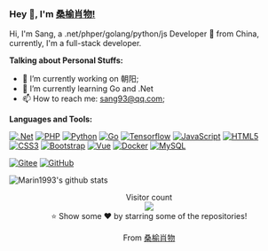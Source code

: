 ### Hey 👋, I'm [桑榆肖物!](https://github.com/sangyuxiaowu) 

Hi, I'm Sang, a .net/phper/golang/python/js Developer 🚀 from China, currently, I'm a full-stack developer.

**Talking about Personal Stuffs:**

- 🔭 I’m currently working on 朝阳;
- 🌱 I’m currently learning Go and .Net
- 📫 How to reach me: sang93@qq.com;

**Languages and Tools:**  

[![.Net](https://img.shields.io/badge/-.NET-512bd4?style=flat&logo=.net&link=https://github.com/marin1993)](https://github.com/sangyuxiaowu) 
[![PHP](https://img.shields.io/badge/Php-black?style=flat&logo=php&logoColor=white&link=https://github.com/marin1993)](https://github.com/sangyuxiaowu) 
[![Python](https://img.shields.io/badge/-Python-black?style=flat&logo=python&link=https://github.com/marin1993)](https://github.com/sangyuxiaowu) 
[![Go](https://img.shields.io/badge/Go-blue?style=flat&logo=go&logoColor=white&link=https://github.com/marin1993)](https://github.com/sangyuxiaowu) 
[![Tensorflow](https://img.shields.io/badge/-Tensorflow-gray?style=flat&logo=tensorflow&link=https://github.com/marin1993)](https://github.com/sangyuxiaowu) 
[![JavaScript](https://img.shields.io/badge/-JavaScript-black?style=flat&logo=javascript&link=https://github.com/marin1993)](https://github.com/sangyuxiaowu) 
[![HTML5](https://img.shields.io/badge/-HTML5-E34F26?style=flat&logo=html5&logoColor=white&link=https://github.com/marin1993)](https://github.com/sangyuxiaowu) 
[![CSS3](https://img.shields.io/badge/-CSS3-1572B6?style=flat&logo=css3&link=https://github.com/marin1993)](https://github.com/sangyuxiaowu) 
[![Bootstrap](https://img.shields.io/badge/-Bootstrap-563D7C?style=flat&logo=bootstrap&link=https://github.com/marin1993)](https://github.com/sangyuxiaowu) 
[![Vue](https://img.shields.io/badge/-Vue-black?style=flat&logo=vue.js&link=https://github.com/marin1993)](https://github.com/sangyuxiaowu) 
[![Docker](https://img.shields.io/badge/-Docker-black?style=flat&logo=docker&link=https://github.com/marin1993)](https://github.com/sangyuxiaowu) 
[![MySQL](https://img.shields.io/badge/-MySQL-black?style=flat&logo=mysql&link=https://github.com/marin1993)](https://github.com/sangyuxiaowu)

[![Gitee](https://img.shields.io/badge/-Git-c71d24?style=flat&logo=gitee&link=https://github.com/phachon)](https://gitee.com/sang93) 
[![GitHub](https://img.shields.io/badge/-GitHub-181717?style=flat&logo=github&link=https://github.com/phachon)](https://github.com/sangyuxiaowu)


![Marin1993's github stats](https://github-readme-stats.vercel.app/api?username=sangyuxiaowu&show_icons=true&hide_border=true)

<p align="center"> 
  Visitor count<br>
  <img src="https://profile-counter.glitch.me/marin1993/count.svg" />
  <br/>⭐️ Show some ❤️ by starring some of the repositories!
</p>
<p align="center">
  From <a href="https://github.com/sangyuxiaowu">桑榆肖物</a>
</p>
